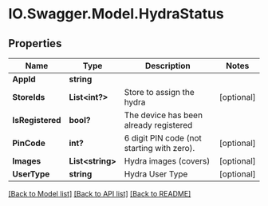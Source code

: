 # IO.Swagger.Model.HydraStatus
## Properties

Name | Type | Description | Notes
------------ | ------------- | ------------- | -------------
**AppId** | **string** |  | 
**StoreIds** | **List&lt;int?&gt;** | Store to assign the hydra | [optional] 
**IsRegistered** | **bool?** | The device has been already registered | 
**PinCode** | **int?** | 6 digit PIN code (not starting with zero). | [optional] 
**Images** | **List&lt;string&gt;** | Hydra images (covers) | [optional] 
**UserType** | **string** | Hydra User Type | [optional] 

[[Back to Model list]](../README.md#documentation-for-models) [[Back to API list]](../README.md#documentation-for-api-endpoints) [[Back to README]](../README.md)


